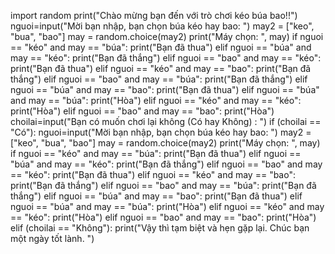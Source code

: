  import random
 print("Chào mừng bạn đến với trò chơi kéo búa bao!!")
 nguoi=input("Mời bạn nhập, bạn chọn búa kéo hay bao: ")
 may2 = ["keo", "bua", "bao"]
 may = random.choice(may2)
 print("Máy chọn: ", may)
 if nguoi == "kéo" and may == "búa": 
     print("Bạn đã thua")
 elif nguoi == "búa" and may == "kéo": 
     print("Bạn đã thắng")
 elif nguoi == "bao" and may == "kéo": 
     print("Bạn đã thua")
 elif nguoi == "kéo" and may == "bao": 
     print("Bạn đã thắng")
 elif nguoi == "bao" and may == "búa": 
     print("Bạn đã thắng")
 elif nguoi == "búa" and may == "bao": 
     print("Bạn đã thua")
 elif nguoi == "búa" and may == "búa": 
     print("Hòa")
 elif nguoi == "kéo" and may == "kéo": 
     print("Hòa")
 elif nguoi == "bao" and may == "bao": 
     print("Hòa")
 choilai=input("Bạn có muốn chơi lại không (Có hay Không) : ")
 if (choilai == "Có"):
     nguoi=input("Mời bạn nhập, bạn chọn búa kéo hay bao: ")
     may2 = ["keo", "bua", "bao"]
     may = random.choice(may2)
     print("Máy chọn: ", may)
     if nguoi == "kéo" and may == "búa": 
       print("Bạn đã thua")
     elif nguoi == "búa" and may == "kéo": 
       print("Bạn đã thắng")
     elif nguoi == "bao" and may == "kéo": 
       print("Bạn đã thua")
     elif nguoi == "kéo" and may == "bao": 
       print("Bạn đã thắng")
     elif nguoi == "bao" and may == "búa": 
       print("Bạn đã thắng")
     elif nguoi == "búa" and may == "bao": 
       print("Bạn đã thua")
     elif nguoi == "búa" and may == "búa": 
       print("Hòa")
     elif nguoi == "kéo" and may == "kéo": 
       print("Hòa")
     elif nguoi == "bao" and may == "bao": 
       print("Hòa")
 elif (choilai == "Không"):
     print("Vậy thì tạm biệt và hẹn gặp lại. Chúc bạn một ngày tốt lành. ")
